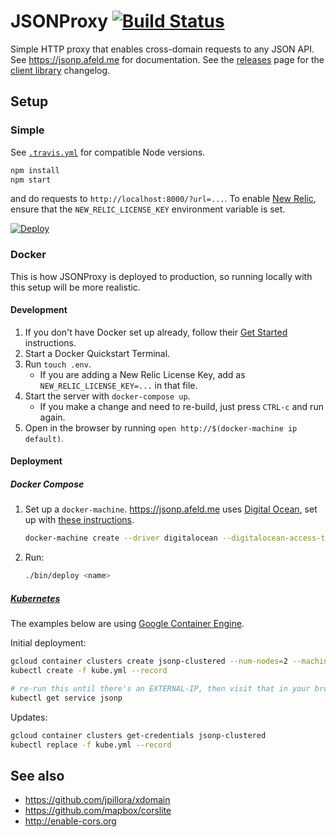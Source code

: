 # JSONProxy [![Build Status](https://travis-ci.org/afeld/jsonp.png?branch=master)](https://travis-ci.org/afeld/jsonp)

Simple HTTP proxy that enables cross-domain requests to any JSON API. See https://jsonp.afeld.me for documentation. See the [releases](https://github.com/afeld/jsonp/releases) page for the [client library](jsonp.js) changelog.

## Setup

### Simple

See [`.travis.yml`](.travis.yml) for compatible Node versions.

```bash
npm install
npm start
```

and do requests to `http://localhost:8000/?url=...`. To enable [New Relic](https://newrelic.com/), ensure that the `NEW_RELIC_LICENSE_KEY` environment variable is set.

[![Deploy](https://www.herokucdn.com/deploy/button.svg)](https://heroku.com/deploy)

### Docker

This is how JSONProxy is deployed to production, so running locally with this setup will be more realistic.

#### Development

1. If you don't have Docker set up already, follow their [Get Started](https://www.docker.com/) instructions.
1. Start a Docker Quickstart Terminal.
1. Run `touch .env`.
    * If you are adding a New Relic License Key, add as `NEW_RELIC_LICENSE_KEY=...` in that file.
1. Start the server with `docker-compose up`.
    * If you make a change and need to re-build, just press `CTRL-c` and run again.
1. Open in the browser by running `open http://$(docker-machine ip default)`.

#### Deployment

##### Docker Compose

1. Set up a `docker-machine`. https://jsonp.afeld.me uses [Digital Ocean](https://www.digitalocean.com/), set up with [these instructions](https://docs.docker.com/machine/get-started-cloud/#digital-ocean-example).

    ```bash
    docker-machine create --driver digitalocean --digitalocean-access-token <token> --engine-opt log-opt="max-size=50m" --engine-opt log-opt="max-file=100" <name>
    ```

1. Run:

    ```bash
    ./bin/deploy <name>
    ```

##### [Kubernetes](http://kubernetes.io/)

The examples below are using [Google Container Engine](https://cloud.google.com/container-engine/).

Initial deployment:

```bash
gcloud container clusters create jsonp-clustered --num-nodes=2 --machine-type=g1-small
kubectl create -f kube.yml --record

# re-run this until there's an EXTERNAL-IP, then visit that in your browser
kubectl get service jsonp
```

Updates:

```bash
gcloud container clusters get-credentials jsonp-clustered
kubectl replace -f kube.yml --record
```

## See also

* https://github.com/jpillora/xdomain
* https://github.com/mapbox/corslite
* http://enable-cors.org
